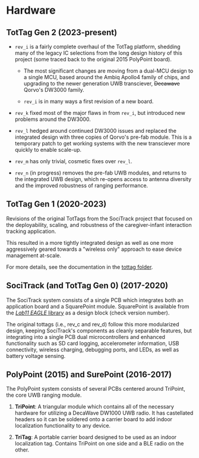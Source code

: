 Hardware
========

TotTag Gen 2 (2023-present)
---------------------------

- `rev_i` is a fairly complete overhaul of the TotTag platform, shedding
many of the legacy IC selections from the long design history of this project
(some traced back to the original 2015 PolyPoint board).

   - The most significant changes are moving from a dual-MCU design to a single MCU,
based around the Ambiq Apollo4 family of chips, and upgrading to the newer
generation UWB transciever, ~~Decawave~~ Qorvo's DW3000 family.

   - `rev_i` is in many ways a first revision of a new board.

- `rev_k` fixed most of the major flaws in from `rev_i`, but introduced new
problems around the DW3000.

- `rev_l` hedged around continued DW3000 issues and replaced the integrated
design with three copies of Qorvo's pre-fab module. This is a temporary
patch to get working systems with the new transciever more quickly to enable
scale-up.

- `rev_m` has only trivial, cosmetic fixes over `rev_l`.

- `rev_n` (in progress) removes the pre-fab UWB modules, and returns to the
integrated UWB design, which re-opens access to antenna diversity and the
improved robustness of ranging performance.


TotTag Gen 1 (2020-2023)
------------------------

Revisions of the original TotTags from the SociTrack project that focused on
the deployability, scaling, and robustness of the caregiver-infant interaction
tracking application.

This resulted in a more tightly integrated design as well as one more
aggressively geared towards a "wireless only" approach to ease device
management at-scale.

For more details, see the documentation in the [tottag folder](tottag/).


SociTrack (and TotTag Gen 0) (2017-2020)
----------------------------------------

The SociTrack system consists of a single PCB which integrates both an
application board and a SquarePoint module. SquarePoint is available from the
[*Lab11 EAGLE* library](https://github.com/lab11/eagle) as a design block
(check version number).

The original tottags (i.e., rev_c and rev_d) follow this more modularized
design, keeping SociTrack's components as cleanly separable features, but
integrating into a single PCB dual microcontrollers and enhanced functionality
such as SD card logging, accelerometer information, USB connectivity, wireless
charging, debugging ports, and LEDs, as well as battery voltage sensing.


PolyPoint (2015) and SurePoint (2016-2017)
------------------------------------------

The PolyPoint system consists of several PCBs centered around TriPoint, the core
UWB ranging module.

1. **TriPoint**: A triangular module which contains all of the necessary hardware
for utilizing a DecaWave DW1000 UWB radio. It has castellated headers so it can
be soldered onto a carrier board to add indoor localization functionality to any
device.

2. **TriTag**: A portable carrier board designed to be used as an indoor
localization tag. Contains TriPoint on one side and a BLE radio on the other.

